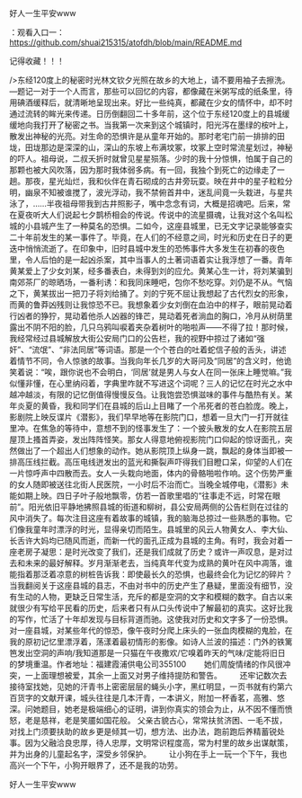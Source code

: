 好人一生平安www

：观看入口一：https://github.com/shuai215315/atofdh/blob/main/README.md


记得收藏！！！



/>东经120度上的秘密时光林文钦夕光照在故乡的大地上，请不要用袖子去擦洗。—题记一对于一个人而言，那些可以回忆的内容，都像藏在米粥写成的纸条里，待用碘酒缓释后，就清晰地呈现出来。好比一些纯真，都藏在少女的情怀中，却不时通过流转的眸光来传递。日历倒翻回二十多年前，这个位于东经120度上的县城缓缓地向我打开了秘密之书。当我第一次来到这个城镇时，阳光泻在墨绿的桉叶上，散发出神秘的光亮。对生命的恐惧许是从童年开始的。那时老宅门前一排排的田垅，田垅那边是深深的山，深山的东坡上布满坟冢，坟冢上空时常流星划过，神秘的吓人。祖母说，二叔夭折时就曾见星星殒落。少时的我十分惊惧，怕属于自己的那颗也被大风吹落，因为那时我体弱多病。有一回，我独个到死亡的边缘走了一趟。那夜，星光灿烂，我和伙伴在青石砌成的古井旁玩耍。映在井中的星子粒粒分明，幽泉不知被谁搅了，波光浮动，我不禁俯首井中，迷乱间竟一头栽进，与星共泳了，……半夜祖母带我到古井照影子，嘴中念念有词，大概是招魂吧。后来，常在夏夜听大人们说起七夕鹊桥相会的传说。传说中的流星摄魂，让我对这个名叫松城的小县城产生了一种莫名的恐惧。二如今，这座县城里，已无文字记录能够查实二十年前发生的某一事件了。毕竟，在人们的不经意之间，时光和历史在日子的更迭中悄悄流逝了。在印象中，旧时县城中发生的恐怖事件大多发生在初春的夜色里，令人后怕的是一起凶杀案，其中当事人的土著词语着实让我浮想了一番。青年黄某爱上了少女刘某，经多番表白，未得到刘的应允。黄某心生一计，将刘某骗到南郊茶厂的晾晒场，一番利诱：和我同床睡吧，包你不愁吃穿。刘仍是不从。气恼之下，黄某拔出一把刀子将刘给捅了。刘的宁死不屈让我想起了古代烈女的形象，而黄的鲁莽凶残则让我惊恐不已。我想象着少女刘倒在血泊中的样子，眼前晃动着行凶者的狰狞，晃动着他杀人凶器的锋芒，晃动着死者淌血的胸口，冷月从树荫里露出不阴不阳的脸，几只乌鸦叫唳着夹杂着树叶的啪啦声——不得了拉！那时候，我经常经过县城解放大街公安局门口的公告栏，我的视野中掠过了诸如“强奸”、“流氓”、“非法同居”等词语。那是一个个苍白的吐着蛇信子般的舌头，讲述着情节不同，令人惊骇的故事。当我向年长几岁的大哥问及“同居”的含义时，他诡笑着说：“唉，跟你说也不会明白，‘同居’就是男人与女人在同一张床上睡觉嘛。”我似懂非懂，在心里纳闷着，字典里咋就不写进这个词呢？三人的记忆在时光之水中越冲越淡，有限的记忆倒值得慢慢反刍。让我饱尝恐惧滋味的事件与酷热有关。某年炎夏的黄昏，我和同学们在县城的后山上目睹了一个吊死者的苍白脸庞。晚上，影剧院上映反谍片《潜影》，我们早早地等在影院门口，想着一旦大门一打开就往里冲。在焦急的等待中，意想不到的怪事发生了：一个披头散发的女人在影院五层屋顶上搔首弄姿，发出阵阵怪笑。那女人得意地俯视影院门口仰起的惊讶面孔，突然做出了一个超出人们想象的动作。她从影院顶上纵身一跳，飘起的身体当即被一排高压线拦截。高压电线迸发出的蓝光和撕裂声吓得我们目瞪口呆，仰望的人们在一片惊呼声中四散而去。女人一头栽向地面，体内的骨骼啪啦作响。这个伤势严重的女人随即被送往北街人民医院，一小时后不治而亡。当晚全城停电，《潜影》未能如期上映。四日子叶子般地飘零，仿若一首歌里唱的“往事走不远，时常在眼前”。阳光依旧平静地拂照县城的街道和柳树，县公安局两侧的公告栏则在过往的风中消失了。每次注目这座有着故事的城镇，我的脑海总掠过一些熟悉的事物。它们像我童年时漂浮的时光，显得亲切而陌生。县城里的风云人物黄女人、李大仙、长舌许大妈均已随风而逝，而新一代的面孔正成为县城的主角。有时，我会对着一座老房子凝思：是时光改变了我们，还是我们成就了历史？或许一声叹息，是对过去和未来的最好解释。岁月渐渐老去，当纯真年代变为成熟的黄叶在风中凋落，谁能指着那泛着凉意的树桩告诉我：即使最长久的恐惧，也最终会化为记忆的碎片？当我翻阅关于这座县城的县志，不由对书中的历史产生了悬疑，里面没有细节，没有生动的人物，更缺乏日常生活，充斥的都是空洞的文字和模糊的数字。自古以来就很少有写给平民看的历史，后来者只有从口头传说中了解最初的真实。这好比我的写作，忙活了十年却发现与目标背道而驰。这使我对历史和文字多了一份恐惧。对一座县城，对某些年代的惊恐，像午夜时分爬上床头的一张血肉模糊的鬼脸，在我的原初记忆里漂浮着，荡漾着最初情形的影像。如诗人兰波的描述：门外的铁篱笆发出空洞的声响/我知道那是一只猫在午夜撒欢/它嗅着昨天的气味/定能将旧日的梦境重温。作者地址：福建霞浦供电公司355100
　　她们周旋情绪的作风很冲突，一上面理想被爱，其余一上面又对男子维持提防和警告。
　　还牢记数次去接待室找她，见她的汗青书上密密层层的蝇头小字，黑红明显，一页书就有约第六百货字的文献开课，城头往往是几本汗青，一本讲义，附加一杯香茗，高雅、悠深。问她题目，她老是极端细心的证明，讲到你真实的领会为止，从不因不懂而愤怒，老是慈祥，老是笑靥如国花般。
父亲古貌古心，常常扶贫济困、一毛不拔，对找上门须要扶助的故乡更是倾其一切，想方法、出办法，跑前跑后养精蓄锐处事。因为父融洽良忠厚，待人忠厚，文明常识程度高，常为村里的故乡出谋献策，并为出身的儿童起名字，深受乡邻保护。
　　让小狗在手上一玩一个下午，我也高兴一个下午，小狗开眼界了，还不是我的功劳。







好人一生平安www
